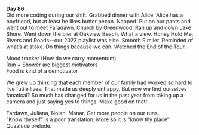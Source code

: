 **Day 86**  
Did more coding during our shift. Grabbed dinner with Alice. Alice has a boyfriend, but at least he likes butter pecan. Napped. Put on our pants and went out to meet Faradawn. Church by Greenwood. Ran up and down Lake Shore. Went down the pier at Oakview Beach. What a view. Honey Hold Me, Rivers and Roads—our 2023 playlist was elite. Smooth 9 miler. Reminded of what’s at stake. Do things because we can. Watched the End of the Tour. 

Mood tracker (How do we carry momentum)  
Run \+ Shower are biggest motivators  
Food is kind of a demotivator

We grew up thinking that each member of our family had worked so hard to live futile lives. That made us deeply unhappy. But now we find ourselves fanatical? So much has changed for us in the past year from taking up a camera and just saying yes to things. Make good on that\! 

Fardawn, Juliana, Nolan. Manar. Get more people on our runs.  
“Know thyself” is a poor translation. More so it is “know thy place”  
Quaalude prelude.
